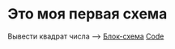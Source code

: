 # Это моя первая схема
Вывести квадрат числа --> [Блок-схема](lesson1/Seminar/diagram.drawio.png) [Code](lesson1/Seminar/ex_001/Program.cs) 
